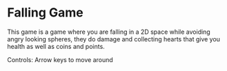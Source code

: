 # Falling Game

This game is a game where you are falling in a 2D space while avoiding angry looking spheres, they do damage and collecting hearts that give you health as well as coins and points.

Controls:
  Arrow keys to move around
